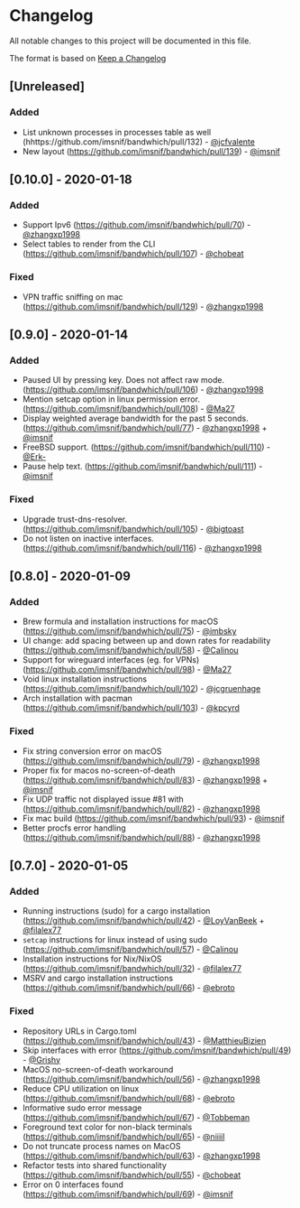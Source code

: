 # Changelog

All notable changes to this project will be documented in this file.

The format is based on [Keep a Changelog](https://keepachangelog.com/en/1.0.0/)

## [Unreleased]

### Added
* List unknown processes in processes table as well (hhttps://github.com/imsnif/bandwhich/pull/132) - [@jcfvalente](https://github.com/jcfvalente)
* New layout (https://github.com/imsnif/bandwhich/pull/139) - [@imsnif](https://github.com/imsnif)

## [0.10.0] - 2020-01-18

### Added
* Support Ipv6 (https://github.com/imsnif/bandwhich/pull/70) - [@zhangxp1998](https://github.com/zhangxp1998)
* Select tables to render from the CLI (https://github.com/imsnif/bandwhich/pull/107) - [@chobeat](https://github.com/chobeat)

### Fixed
* VPN traffic sniffing on mac (https://github.com/imsnif/bandwhich/pull/129) - [@zhangxp1998](https://github.com/zhangxp1998)

## [0.9.0] - 2020-01-14

### Added

* Paused UI by pressing <SPACE> key. Does not affect raw mode. (https://github.com/imsnif/bandwhich/pull/106) - [@zhangxp1998](https://github.com/zhangxp1998)
* Mention setcap option in linux permission error. (https://github.com/imsnif/bandwhich/pull/108) - [@Ma27](https://github.com/Ma27)
* Display weighted average bandwidth for the past 5 seconds. (https://github.com/imsnif/bandwhich/pull/77) - [@zhangxp1998](https://github.com/zhangxp1998) + [@imsnif](https://github.com/imsnif)
* FreeBSD support. (https://github.com/imsnif/bandwhich/pull/110) - [@Erk-](https://github.com/Erk-)
* Pause help text. (https://github.com/imsnif/bandwhich/pull/111) - [@imsnif](https://github.com/imsnif)

### Fixed

* Upgrade trust-dns-resolver. (https://github.com/imsnif/bandwhich/pull/105) - [@bigtoast](https://github.com/bigtoast)
* Do not listen on inactive interfaces. (https://github.com/imsnif/bandwhich/pull/116) - [@zhangxp1998](https://github.com/zhangxp1998)

## [0.8.0] - 2020-01-09

### Added
- Brew formula and installation instructions for macOS (https://github.com/imsnif/bandwhich/pull/75) - [@imbsky](https://github.com/imbsky)
- UI change: add spacing between up and down rates for readability (https://github.com/imsnif/bandwhich/pull/58) - [@Calinou](https://github.com/Calinou)
- Support for wireguard interfaces (eg. for VPNs) (https://github.com/imsnif/bandwhich/pull/98) - [@Ma27](https://github.com/Ma27)
- Void linux installation instructions (https://github.com/imsnif/bandwhich/pull/102) - [@jcgruenhage](https://github.com/jcgruenhage)
- Arch installation with pacman (https://github.com/imsnif/bandwhich/pull/103) - [@kpcyrd](https://github.com/kpcyrd)

### Fixed

- Fix string conversion error on macOS (https://github.com/imsnif/bandwhich/pull/79) - [@zhangxp1998](https://github.com/zhangxp1998)
- Proper fix for macos no-screen-of-death (https://github.com/imsnif/bandwhich/pull/83) - [@zhangxp1998](https://github.com/zhangxp1998) + [@imsnif](https://github.com/imsnif)
- Fix UDP traffic not displayed issue #81 with (https://github.com/imsnif/bandwhich/pull/82) - [@zhangxp1998](https://github.com/zhangxp1998)
- Fix mac build (https://github.com/imsnif/bandwhich/pull/93) - [@imsnif](https://github.com/imsnif)
- Better procfs error handling (https://github.com/imsnif/bandwhich/pull/88) - [@zhangxp1998](https://github.com/zhangxp1998)


## [0.7.0] - 2020-01-05

### Added

- Running instructions (sudo) for a cargo installation (https://github.com/imsnif/bandwhich/pull/42) - [@LoyVanBeek](https://github.com/LoyVanBeek) + [@filalex77](https://github.com/filalex77)
- `setcap` instructions for linux instead of using sudo (https://github.com/imsnif/bandwhich/pull/57) - [@Calinou](https://github.com/Calinou)
- Installation instructions for Nix/NixOS (https://github.com/imsnif/bandwhich/pull/32) - [@filalex77](https://github.com/filalex77)
- MSRV and cargo installation instructions (https://github.com/imsnif/bandwhich/pull/66) - [@ebroto](https://github.com/ebroto)

### Fixed

- Repository URLs in Cargo.toml (https://github.com/imsnif/bandwhich/pull/43) - [@MatthieuBizien](https://github.com/MatthieuBizien)
- Skip interfaces with error (https://github.com/imsnif/bandwhich/pull/49) - [@Grishy](https://github.com/Grishy)
- MacOS no-screen-of-death workaround (https://github.com/imsnif/bandwhich/pull/56) - [@zhangxp1998](https://github.com/zhangxp1998)
- Reduce CPU utilization on linux (https://github.com/imsnif/bandwhich/pull/68) - [@ebroto](https://github.com/ebroto)
- Informative sudo error message (https://github.com/imsnif/bandwhich/pull/67) - [@Tobbeman](https://github.com/Tobbeman)
- Foreground text color for non-black terminals (https://github.com/imsnif/bandwhich/pull/65) - [@niiiil](https://github.com/niiiil)
- Do not truncate process names on MacOS (https://github.com/imsnif/bandwhich/pull/63) - [@zhangxp1998](https://github.com/zhangxp1998)
- Refactor tests into shared functionality (https://github.com/imsnif/bandwhich/pull/55) - [@chobeat](https://github.com/chobeat)
- Error on 0 interfaces found (https://github.com/imsnif/bandwhich/pull/69) - [@imsnif](https://github.com/imsnif)
